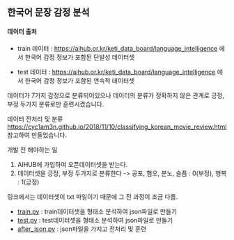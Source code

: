 
## 한국어 문장 감정 분석

#### 데이터 출처

  - train 데이터 : https://aihub.or.kr/keti_data_board/language_intelligence 에서 한국어 감정 정보가 포함된 단발성 데이터셋

  - test 데이터 : https://aihub.or.kr/keti_data_board/language_intelligence 에서 한국어 감정 정보가 포함된 연속적 데이터셋 
  
  
 데이터가 7가지 감정으로 분류되어있으나 데이터의 분류가 정확하지 않은 관계로 긍정, 부정 두가지 분류로만 훈련시켰습니다.
 
데이터 전처리 및 분류
https://cyc1am3n.github.io/2018/11/10/classifying_korean_movie_review.html
참고하여 만들었습니다.

개발 전 해야하는 일 
  1. AIHUB에 가입하여 오픈데이터셋을 받는다.
  2. 데이터셋을 긍정, 부정 두가지로 분류한다 -> 공포, 혐오, 분노, 슬픔 : 0(부정), 행복 : 1(긍정)
  
링크에서는 데이터셋이 txt 파일이기 때문에 그 전 과정이 조금 다름.


- [train.py](https://github.com/GwonHJ/NLP/blob/master/Classifying%20korean%20sentence/train.py) : train데이터셋을 형태소 분석하여 json파일로 만들기
- [test.py](https://github.com/GwonHJ/NLP/blob/master/Classifying%20korean%20sentence/test.py) : test데이터셋을 형태소 분석하여 json파일로 만들기
- [after_json.py](https://github.com/GwonHJ/NLP/blob/master/Classifying%20korean%20sentence/after_json.py) : json파일을 가지고 전처리 및 훈련
